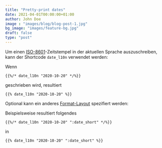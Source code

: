 ```yaml
---
title: "Pretty-print dates"
date: 2021-04-01T00:00:00+01:00
author: John Doe
image : "images/blog/blog-post-1.jpg"
bg_image: "images/feature-bg.jpg"
draft: false
type: "post"
---
```


Um einen [ISO-8601](https://en.wikipedia.org/wiki/ISO_8601)-Zeitstempel in der aktuellen Sprache auszuschreiben, kann der Shortcode `date_l10n` verwendet werden:

Wenn

```
{{%/* date_l10n "2020-10-20" */%}}
```

geschrieben wird, resultiert

```
{{% date_l10n "2020-10-20" %}}
```

Optional kann ein anderes [Format-Layout](https://gohugo.io/functions/dateformat/#datetime-formatting-layouts) spezifiert werden:

Beispielsweise resultiert folgendes

```
{{%/* date_l10n "2020-10-20" ":date_short" */%}}
```

in

```
{{% date_l10n "2020-10-20" ":date_short" %}}
```
